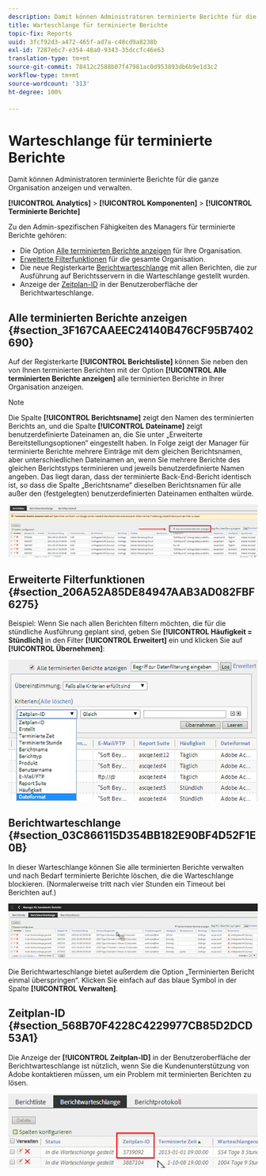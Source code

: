 ```yaml
---
description: Damit können Administratoren terminierte Berichte für die ganze Organisation anzeigen und verwalten.
title: Warteschlange für terminierte Berichte
topic-fix: Reports
uuid: 3fcf92d3-a472-465f-ad7a-c48cd9a8238b
exl-id: 7287e6c7-e354-48a0-9343-35dccfc46e63
translation-type: tm+mt
source-git-commit: 78412c2588b07f47981ac0d953893db6b9e1d3c2
workflow-type: tm+mt
source-wordcount: '313'
ht-degree: 100%

---
```


# Warteschlange für terminierte Berichte

Damit können Administratoren terminierte Berichte für die ganze Organisation anzeigen und verwalten.

**[!UICONTROL Analytics]** > **[!UICONTROL Komponenten]** > **[!UICONTROL Terminierte Berichte]**

Zu den Admin-spezifischen Fähigkeiten des Managers für terminierte Berichte gehören:

* Die Option [Alle terminierten Berichte anzeigen](/help/admin/admin/scheduled-reports-admin.md#section_3F167CAAEEC24140B476CF95B7402690) für Ihre Organisation.
* [Erweiterte Filterfunktionen](/help/admin/admin/scheduled-reports-admin.md#section_206A52A85DE84947AAB3AD082FBF6275) für die gesamte Organisation.
* Die neue Registerkarte [Berichtwarteschlange](/help/admin/admin/scheduled-reports-admin.md#section_03C866115D354BB182E90BF4D52F1E0B) mit allen Berichten, die zur Ausführung auf Berichtsservern in die Warteschlange gestellt wurden.
* Anzeige der [Zeitplan-ID](/help/admin/admin/scheduled-reports-admin.md#section_568B70F4228C4229977CB85D2DCD53A1) in der Benutzeroberfläche der Berichtwarteschlange.

## Alle terminierten Berichte anzeigen {#section_3F167CAAEEC24140B476CF95B7402690}

Auf der Registerkarte **[!UICONTROL Berichtsliste]** können Sie neben den von Ihnen terminierten Berichten mit der Option **[!UICONTROL Alle terminierten Berichte anzeigen]** alle terminierten Berichte in Ihrer Organisation anzeigen.

>[!NOTE]
>
>Die Spalte **[!UICONTROL Berichtsname]** zeigt den Namen des terminierten Berichts an, und die Spalte **[!UICONTROL Dateiname]** zeigt benutzerdefinierte Dateinamen an, die Sie unter „Erweiterte Bereitstellungsoptionen“ eingestellt haben. In Folge zeigt der Manager für terminierte Berichte mehrere Einträge mit dem gleichen Berichtsnamen, aber unterschiedlichen Dateinamen an, wenn Sie mehrere Berichte des gleichen Berichtstyps terminieren und jeweils benutzerdefinierte Namen angeben. Das liegt daran, dass der terminierte Back-End-Bericht identisch ist, so dass die Spalte „Berichtsname“ dieselben Berichtsnamen für alle außer den (festgelegten) benutzerdefinierten Dateinamen enthalten würde.

![](assets/show_all_scheduled_reports.png)

## Erweiterte Filterfunktionen  {#section_206A52A85DE84947AAB3AD082FBF6275}

Beispiel: Wenn Sie nach allen Berichten filtern möchten, die für die stündliche Ausführung geplant sind, geben Sie **[!UICONTROL Häufigkeit = Stündlich]** in den Filter **[!UICONTROL Erweitert]** ein und klicken Sie auf **[!UICONTROL Übernehmen]**:

![](assets/advanced_filtering_schedl_reports.png)

## Berichtwarteschlange {#section_03C866115D354BB182E90BF4D52F1E0B}

In dieser Warteschlange können Sie alle terminierten Berichte verwalten und nach Bedarf terminierte Berichte löschen, die die Warteschlange blockieren. (Normalerweise tritt nach vier Stunden ein Timeout bei Berichten auf.)

![](assets/scheduled_reports_2.png)

Die Berichtwarteschlange bietet außerdem die Option „Terminierten Bericht einmal überspringen“. Klicken Sie einfach auf das blaue Symbol in der Spalte **[!UICONTROL Verwalten]**.

## Zeitplan-ID {#section_568B70F4228C4229977CB85D2DCD53A1}

Die Anzeige der **[!UICONTROL Zeitplan-ID]** in der Benutzeroberfläche der Berichtwarteschlange ist nützlich, wenn Sie die Kundenunterstützung von Adobe kontaktieren müssen, um ein Problem mit terminierten Berichten zu lösen.

![](assets/schedule_id.png)

